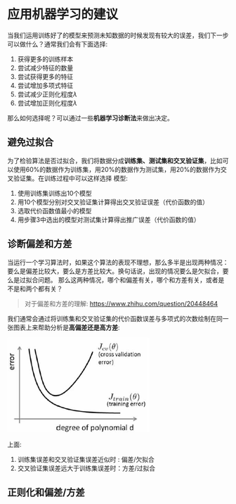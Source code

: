 # 应用机器学习的建议

当我们运用训练好了的模型来预测未知数据的时候发现有较大的误差，我们下一步可以做什么？通常我们会有下面选择:

1. 获得更多的训练样本
2. 尝试减少特征的数量
3. 尝试获得更多的特征
4. 尝试增加多项式特征
5. 尝试减少正则化程度$\lambda$
6. 尝试增加正则化程度$\lambda$

那么如何选择呢？可以通过一些**机器学习诊断法**来做出决定。


## 避免过拟合

为了检验算法是否过拟合，我们将数据分成**训练集、测试集和交叉验证集**，比如可以使用60%的数据作为训练集，用20%的数据作为测试集，用20%的数据作为交叉验证集。在训练过程中可以这样选择
模型:

1. 使用训练集训练出10个模型
2. 用10个模型分别对交叉验证集计算得出交叉验证误差（代价函数的值）
3. 选取代价函数值最小的模型
4. 用步骤3中选出的模型对测试集计算得出推广误差（代价函数的值）

## 诊断偏差和方差

当运行一个学习算法时，如果这个算法的表现不理想，那么多半是出现两种情况：要么是偏差比较大，要么是方差比较大。换句话说，出现的情况要么是欠拟合，要么是过拟合问题。
那么这两种情况，哪个和偏差有关，哪个和方差有关，或者是不是和两个都有关？

>对于偏差和方差的理解: https://www.zhihu.com/question/20448464

我们通常会通过将训练集和交叉验证集的代价函数误差与多项式的次数绘制在同一张图表上来帮助分析是**高偏差还是高方差**:

![pic1](pic/bias&variance.png)

上面:

1. 训练集误差和交叉验证集误差近似时 : 偏差/欠拟合
​
2. 交叉验证集误差远大于训练集误差时：方差/过拟合

## 正则化和偏差/方差

